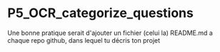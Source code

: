 # P5_OCR_categorize_questions

Une bonne pratique serait d'ajouter un fichier (celui la) README.md a chaque repo github, dans lequel tu décris ton projet
